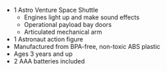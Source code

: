 <div class="unwrap" id="product-shuttle"></div>

- 1 Astro Venture Space Shuttle
    - Engines light up and make sound effects
    - Operational payload bay doors
    - Articulated mechanical arm
- 1 Astronaut action figure
- Manufactured from BPA-free, non-toxic ABS plastic
- Ages 3 years and up
- 2 AAA batteries included

<script class="load-script"> 
    loadContent("#product-shuttle", "pml-shuttle.html .content");
</script>